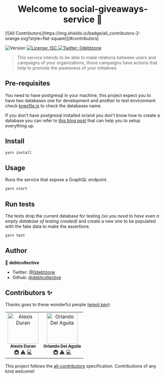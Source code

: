 <h1 align="center">Welcome to social-giveaways-service 👋</h1>
[![All Contributors](https://img.shields.io/badge/all_contributors-2-orange.svg?style=flat-square)](#contributors)
<p>
  <img alt="Version" src="https://img.shields.io/badge/version-1.0.0-blue.svg?cacheSeconds=2592000" />
  <a href="#" target="_blank">
    <img alt="License: ISC" src="https://img.shields.io/badge/License-ISC-yellow.svg" />
  </a>
  <a href="https://twitter.com/0debtzone" target="_blank">
    <img alt="Twitter: 0debtzone" src="https://img.shields.io/twitter/follow/0debtzone.svg?style=social" />
  </a>
</p>

> This service intends to be able to make relations between users and campaigns of your organizations, those campaigns have actions that help to promote the awareness of your initiatives

## Pre-requisites

You need to have postgresql in your machine, this project expect you to have two databases one for development and another to test environment check [knexfile.js](knexfile.js) to check the databases name.

If you don't have postgresql installed or/and you don't know how to create a database you can refer to [this blog post](https://www.codementor.io/engineerapart/getting-started-with-postgresql-on-mac-osx-are8jcopb) that can help you to setup everything up.

## Install

```sh
yarn install
```

## Usage

Runs the service that expose a GraphQL endpoint.

```sh
yarn start
```

## Run tests

The tests drop the current database for testing *(so you need to have even a empty database of testing created)* and create a new one to be populated with the fake data to make the assertions.

```sh
yarn test
```

## Author

👤 **debtcollective**

* Twitter: [@0debtzone](https://twitter.com/0debtzone)
* Github: [@debtcollective](https://github.com/debtcollective)
## Contributors ✨

Thanks goes to these wonderful people ([emoji key](https://allcontributors.org/docs/en/emoji-key)):

<!-- ALL-CONTRIBUTORS-LIST:START - Do not remove or modify this section -->
<!-- prettier-ignore -->
<table>
  <tr>
    <td align="center"><a href="https://github.com/duranmla"><img src="https://avatars2.githubusercontent.com/u/1425162?v=4" width="100px;" alt="Alexis Duran"/><br /><sub><b>Alexis Duran</b></sub></a><br /><a href="#infra-duranmla" title="Infrastructure (Hosting, Build-Tools, etc)">🚇</a> <a href="https://github.com/duranmla/social-giveaways/commits?author=duranmla" title="Tests">⚠️</a> <a href="https://github.com/duranmla/social-giveaways/commits?author=duranmla" title="Code">💻</a></td>
    <td align="center"><a href="https://www.orlandodelaguila.com"><img src="https://avatars3.githubusercontent.com/u/849872?v=4" width="100px;" alt="Orlando Del Aguila"/><br /><sub><b>Orlando Del Aguila</b></sub></a><br /><a href="#infra-orlando" title="Infrastructure (Hosting, Build-Tools, etc)">🚇</a> <a href="https://github.com/duranmla/social-giveaways/commits?author=orlando" title="Tests">⚠️</a> <a href="https://github.com/duranmla/social-giveaways/commits?author=orlando" title="Code">💻</a></td>
  </tr>
</table>

<!-- ALL-CONTRIBUTORS-LIST:END -->

This project follows the [all-contributors](https://github.com/all-contributors/all-contributors) specification. Contributions of any kind welcome!
